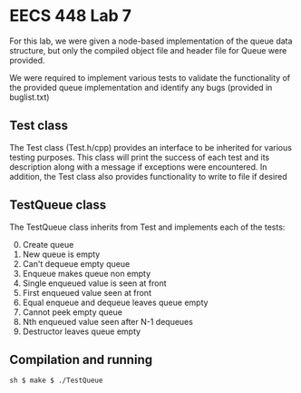 # EECS 448 Lab 7

For this lab, we were given a node-based implementation of the queue data structure, but only the compiled object file
and header file for Queue were provided.

We were required to implement various tests to validate the functionality of the provided queue implementation and identify
any bugs (provided in buglist.txt)

## Test class

The Test class (Test.h/cpp) provides an interface to be inherited for various testing purposes. This class will print
the success of each test and its description along with a message if exceptions were encountered. In addition, the Test
class also provides functionality to write to file if desired

## TestQueue class

The TestQueue class inherits from Test and implements each of the tests:

  0.  Create queue
  1.  New queue is empty
  2.  Can't dequeue empty queue
  3.  Enqueue makes queue non empty
  4.  Single enqueued value is seen at front
  5.  First enqueued value seen at front
  6.  Equal enqueue and dequeue leaves queue empty
  7.  Cannot peek empty queue
  8.  Nth enqueued value seen after N-1 dequeues
  9.  Destructor leaves queue empty

## Compilation and running

``sh
$ make
$ ./TestQueue
``
